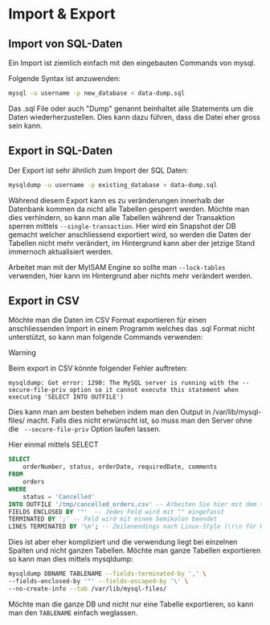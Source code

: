 # Import & Export

## Import von SQL-Daten

Ein Import ist ziemlich einfach mit den eingebauten Commands von mysql.

Folgende Syntax ist anzuwenden:

```bash
mysql -u username -p new_database < data-dump.sql
```

Das .sql File oder auch "Dump" genannt beinhaltet alle Statements um die Daten wiederherzustellen. Dies kann dazu führen, dass die Datei eher gross sein kann. 

## Export in SQL-Daten

Der Export ist sehr ähnlich zum Import der SQL Daten:

```bash
mysqldump -u username -p existing_database > data-dump.sql
```

Während diesem Export kann es zu veränderungen innerhalb der Datenbank kommen da nicht alle Tabellen gesperrt werden. Möchte man dies verhindern, so kann man alle Tabellen während der Transaktion sperren mittels ```--single-transaction```. Hier wird ein Snapshot der DB gemacht welcher anschliessend exportiert wird, so werden die Daten der Tabellen nicht mehr verändert, im Hintergrund kann aber der jetzige Stand immernoch aktualisiert werden.

Arbeitet man mit der MyISAM Engine so sollte man ```--lock-tables``` verwenden, hier kann im Hintergrund aber nichts mehr verändert werden.

## Export in CSV

Möchte man die Daten im CSV Format exportieren für einen anschliessenden Import in einem Programm welches das .sql Format nicht unterstützt, so kann man folgende Commands verwenden:

> [!warning]
> Beim export in CSV könnte folgender Fehler auftreten:
>
> ```mysqldump: Got error: 1290: The MySQL server is running with the --secure-file-priv option so it cannot execute this statement when executing 'SELECT INTO OUTFILE')```
>
> Dies kann man am besten beheben indem man den Output in /var/lib/mysql-files/ macht.
> Falls dies nicht erwünscht ist, so muss man den Server ohne die ``` --secure-file-priv``` Option laufen lassen.

Hier einmal mittels SELECT
```sql
SELECT 
    orderNumber, status, orderDate, requiredDate, comments
FROM
    orders
WHERE
    status = 'Cancelled' 
INTO OUTFILE '/tmp/cancelled_orders.csv' -- Arbeiten Sie hier mit dem tmp-Verzeichnis, arbeiten Sie mit absoluten Pfaden
FIELDS ENCLOSED BY '"'  -- Jedes Feld wird mit "" eingefasst
TERMINATED BY ';' -- Feld wird mit einem Semikolon beendet
LINES TERMINATED BY '\n'; -- Zeilenendings nach Linux-Style (\r\n für Windows)
```

Dies ist aber eher kompliziert und die verwendung liegt bei einzelnen Spalten und nicht ganzen Tabellen. Möchte man ganze Tabellen exportieren so kann man dies mittels mysqldump:

```bash
mysqldump DBNAME TABLENAME --fields-terminated-by ',' \
--fields-enclosed-by '"' --fields-escaped-by '\' \
--no-create-info --tab /var/lib/mysql-files/
```

Möchte man die ganze DB und nicht nur eine Tabelle exportieren, so kann man den ```TABLENAME``` einfach weglassen.